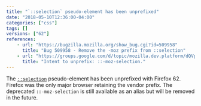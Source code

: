 ```yaml
---
title: "`::selection` pseudo-element has been unprefixed"
date: "2018-05-10T12:36:00-04:00"
categories: ["css"]
tags: []
versions: ["62"]
references:
    - url: "https://bugzilla.mozilla.org/show_bug.cgi?id=509958"
      title: "Bug 509958 - Remove the -moz prefix from ::selection"
    - url: "https://groups.google.com/d/topic/mozilla.dev.platform/dQVpQYjn3-M/discussion"
      title: "Intent to unprefix: ::-moz-selection."
---
```

The [`::selection`](https://developer.mozilla.org/en-US/docs/Web/CSS/::selection) pseudo-element has been unprefixed with Firefox 62. Firefox was the only major browser retaining the vendor prefix. The deprecated `::-moz-selection` is still available as an alias but will be removed in the future.
